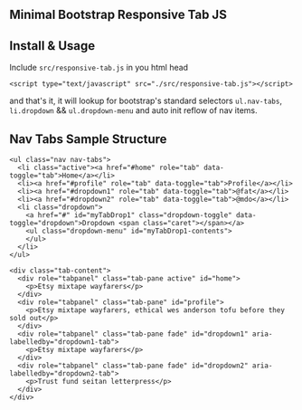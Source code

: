## Minimal Bootstrap Responsive Tab JS

## Install & Usage

Include `src/responsive-tab.js` in you html head

```
<script type="text/javascript" src="./src/responsive-tab.js"></script>
```
and that's it, it will lookup for bootstrap's standard selectors `ul.nav-tabs`, `li.dropdown` && `ul.dropdown-menu` and auto init reflow of nav items.


## Nav Tabs Sample Structure
```
<ul class="nav nav-tabs">
  <li class="active"><a href="#home" role="tab" data-toggle="tab">Home</a></li>
  <li><a href="#profile" role="tab" data-toggle="tab">Profile</a></li>
  <li><a href="#dropdown1" role="tab" data-toggle="tab">@fat</a></li>
  <li><a href="#dropdown2" role="tab" data-toggle="tab">@mdo</a></li>
  <li class="dropdown">
    <a href="#" id="myTabDrop1" class="dropdown-toggle" data-toggle="dropdown">Dropdown <span class="caret"></span></a>
    <ul class="dropdown-menu" id="myTabDrop1-contents">
    </ul>
  </li>
</ul>

<div class="tab-content">
  <div role="tabpanel" class="tab-pane active" id="home">
    <p>Etsy mixtape wayfarers</p>
  </div>
  <div role="tabpanel" class="tab-pane" id="profile">
    <p>Etsy mixtape wayfarers, ethical wes anderson tofu before they sold out</p>
  </div>
  <div role="tabpanel" class="tab-pane fade" id="dropdown1" aria-labelledby="dropdown1-tab">
    <p>Etsy mixtape wayfarers</p>
  </div>
  <div role="tabpanel" class="tab-pane fade" id="dropdown2" aria-labelledby="dropdown2-tab">
    <p>Trust fund seitan letterpress</p>
  </div>
</div>
```
